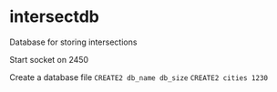 # intersectdb
Database for storing intersections

Start socket on 2450

Create a database file
`CREATE2 db_name db_size`
`CREATE2 cities 1230`
